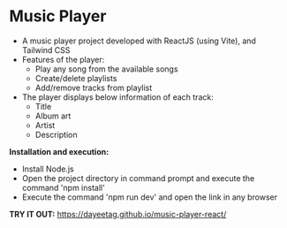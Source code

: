 # Music Player

* A music player project developed with ReactJS (using Vite), and Tailwind CSS
* Features of the player:
    - Play any song from the available songs
    - Create/delete playlists
    - Add/remove tracks from playlist
* The player displays below information of each track:
    - Title
    - Album art
    - Artist
    - Description

**Installation and execution:**

* Install Node.js
* Open the project directory in command prompt and execute the command 'npm install'
* Execute the command 'npm run dev' and open the link in any browser

**TRY IT OUT:** https://dayeetag.github.io/music-player-react/

